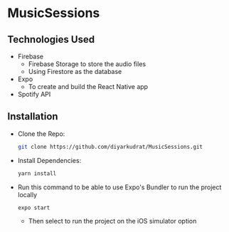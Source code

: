 # MusicSessions

## Technologies Used

- Firebase
  - Firebase Storage to store the audio files
  - Using Firestore as the database
- Expo
  - To create and build the React Native app
- Spotify API

## Installation

- Clone the Repo:
  ```bash
  git clone https://github.com/diyarkudrat/MusicSessions.git
  ```
- Install Dependencies:
  ```bash
  yarn install
  ```
- Run this command to be able to use Expo's Bundler to run the project locally
  ```bash
  expo start
  ```
  - Then select to run the project on the iOS simulator option
